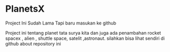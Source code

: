 # PlanetsX

Project Ini Sudah Lama Tapi baru masukan ke github

Project ini tentang planet tata surya kita dan juga ada penambahan rocket spacex , alien , shuttle space, satelit ,astronaut.
silahkan bisa lihat sendiri di github about repository ini
